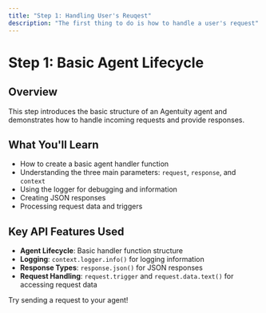 ```yaml
---
title: "Step 1: Handling User's Reuqest"
description: "The first thing to do is how to handle a user's request"
---
```



# Step 1: Basic Agent Lifecycle

## Overview
This step introduces the basic structure of an Agentuity agent and demonstrates how to handle incoming requests and provide responses.

## What You'll Learn
- How to create a basic agent handler function
- Understanding the three main parameters: `request`, `response`, and `context`
- Using the logger for debugging and information
- Creating JSON responses
- Processing request data and triggers

## Key API Features Used
- **Agent Lifecycle**: Basic handler function structure
- **Logging**: `context.logger.info()` for logging information
- **Response Types**: `response.json()` for JSON responses
- **Request Handling**: `request.trigger` and `request.data.text()` for accessing request data

Try sending a request to your agent!